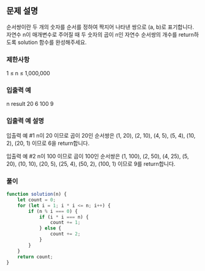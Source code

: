 ## 문제 설명

순서쌍이란 두 개의 숫자를 순서를 정하여 짝지어 나타낸 쌍으로 (a, b)로 표기합니다. 자연수 n이 매개변수로 주어질 때 두 숫자의 곱이 n인 자연수 순서쌍의 개수를 return하도록 solution 함수를 완성해주세요.

### 제한사항

1 ≤ n ≤ 1,000,000

### 입출력 예

n result
20 6
100 9

### 입출력 예 설명

입출력 예 #1
n이 20 이므로 곱이 20인 순서쌍은 (1, 20), (2, 10), (4, 5), (5, 4), (10, 2), (20, 1) 이므로 6을 return합니다.

입출력 예 #2
n이 100 이므로 곱이 100인 순서쌍은 (1, 100), (2, 50), (4, 25), (5, 20), (10, 10), (20, 5), (25, 4), (50, 2), (100, 1) 이므로 9를 return합니다.

### 풀이

```javaScript
function solution(n) {
    let count = 0;
    for (let i = 1; i * i <= n; i++) {
        if (n % i === 0) {
            if (i * i === n) {
                count += 1;
            } else {
                count += 2;
            }
        }
    }
    return count;
}
```
